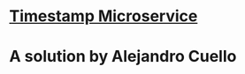
# [Timestamp Microservice](https://www.freecodecamp.org/learn/apis-and-microservices/apis-and-microservices-projects/timestamp-microservice)


# A solution by Alejandro Cuello